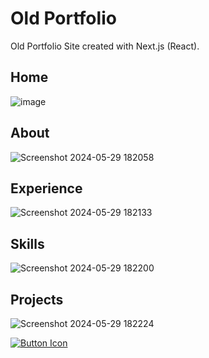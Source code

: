 # Old Portfolio

Old Portfolio Site created with Next.js (React).

## Home
![image](https://github.com/DeisnerMedia/portfolio-old/assets/71188924/59eb09db-2799-4637-a83a-023ccd6b624f)

## About
![Screenshot 2024-05-29 182058](https://github.com/DeisnerMedia/portfolio-old/assets/71188924/8d35232e-3668-49a6-a7fc-22d30bfe95e3)

## Experience
![Screenshot 2024-05-29 182133](https://github.com/DeisnerMedia/portfolio-old/assets/71188924/dd237e36-147a-40d3-94a7-b635c68a4b31)

## Skills
![Screenshot 2024-05-29 182200](https://github.com/DeisnerMedia/portfolio-old/assets/71188924/835d09d5-cb03-43fa-8f81-85846ba47480)

## Projects
![Screenshot 2024-05-29 182224](https://github.com/DeisnerMedia/portfolio-old/assets/71188924/e9ab7c76-68ef-42e5-8106-db5dec05e61b)

<a id="demo" href="https://www.deisnermedia.com"> [![Button Icon]][Link] </a>

[Button Icon]: https://img.shields.io/badge/Demo-EF2D5E?style=for-the-badge&logoColor=white

[Link]: https://www.deisnermedia.com
